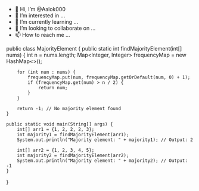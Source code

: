 - 👋 Hi, I’m @Aalok000
- 👀 I’m interested in ...
- 🌱 I’m currently learning ...
- 💞️ I’m looking to collaborate on ...
- 📫 How to reach me ...

public class MajorityElement {
    public static int findMajorityElement(int[] nums) {
        int n = nums.length;
        Map<Integer, Integer> frequencyMap = new HashMap<>();

        for (int num : nums) {
            frequencyMap.put(num, frequencyMap.getOrDefault(num, 0) + 1);
            if (frequencyMap.get(num) > n / 2) {
                return num;
            }
        }

        return -1; // No majority element found
    }

    public static void main(String[] args) {
        int[] arr1 = {1, 2, 2, 2, 3};
        int majority1 = findMajorityElement(arr1);
        System.out.println("Majority element: " + majority1); // Output: 2

        int[] arr2 = {1, 2, 3, 4, 5};
        int majority2 = findMajorityElement(arr2);
        System.out.println("Majority element: " + majority2); // Output: -1
    }
}
